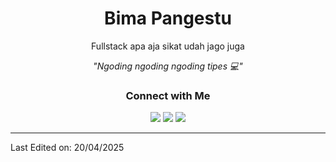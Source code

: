 <h1 align="center">Bima Pangestu</h1>
<p align="center">Fullstack apa aja sikat udah jago juga</p>

<p align="center"><i>"Ngoding ngoding ngoding tipes 💻️"</i></p>

<h3 align="center">Connect with Me</h3>
<p align="center">
<a href="https://www.linkedin.com/in/moch-bima-pangestu-31429920a/"><img src="https://img.shields.io/badge/linkedin-%230077B5.svg?style=for-the-badge&logo=linkedin&logoColor=white"/></a>
<a href="mailto:pangestubima89@gmail.com"><img src="https://img.shields.io/badge/Gmail-D14836?style=for-the-badge&logo=gmail&logoColor=white"/></a>
<a href="https://instagram.com/b_pangestu03"><img src="https://img.shields.io/badge/Instagram-%23E4405F.svg?style=for-the-badge&logo=Instagram&logoColor=white"/></a>
</p>

-----

Last Edited on: 20/04/2025
